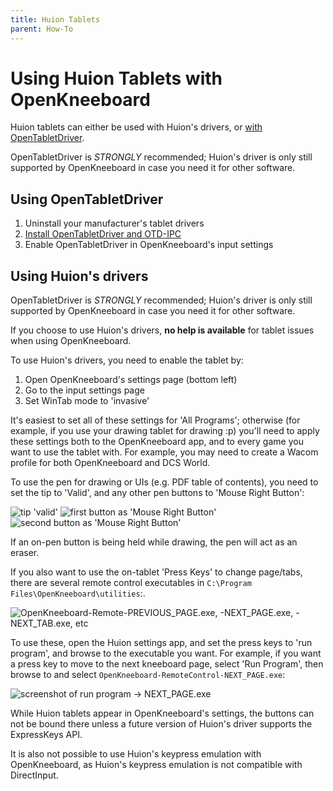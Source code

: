```yaml
---
title: Huion Tablets
parent: How-To
---
```


# Using Huion Tablets with OpenKneeboard

Huion tablets can either be used with Huion's drivers, or [with OpenTabletDriver](https://go.openkneeboard.com/otd-ipc).

OpenTabletDriver is *STRONGLY* recommended; Huion's driver is only still supported by OpenKneeboard in case you need it for other software.

## Using OpenTabletDriver

1. Uninstall your manufacturer's tablet drivers
2. [Install OpenTabletDriver and OTD-IPC](https://go.openkneeboard.com/otd-ipc)
3. Enable OpenTabletDriver in OpenKneeboard's input settings

## Using Huion's drivers

OpenTabletDriver is *STRONGLY* recommended; Huion's driver is only still supported by OpenKneeboard in case you need it for other software.

If you choose to use Huion's drivers, **no help is available** for tablet issues when using OpenKneeboard.

To use Huion's drivers, you need to enable the tablet by:

1. Open OpenKneeboard's settings page (bottom left)
2. Go to the input settings page
3. Set WinTab mode to 'invasive'

It's easiest to set all of these settings for 'All Programs'; otherwise (for example, if you use your drawing tablet for drawing :p) you'll need to apply these settings both to the OpenKneeboard app, and to every game you want to use the tablet with. For example, you may need to create a Wacom profile for both OpenKneeboard and DCS World.

To use the pen for drawing or UIs (e.g. PDF table of contents), you need to set the tip to 'Valid', and any other pen buttons to 'Mouse Right Button':

![tip 'valid'](../screenshots/huion-tip.png)
![first button as 'Mouse Right Button'](../screenshots/huion-button-1.png)
![second button as 'Mouse Right Button'](../screenshots/huion-button-2.png)

If an on-pen button is being held while drawing, the pen will act as an eraser.

If you also want to use the on-tablet 'Press Keys' to change page/tabs, there are several remote control executables in `C:\Program Files\OpenKneeboard\utilities`:.

![OpenKneeboard-Remote-PREVIOUS_PAGE.exe, -NEXT_PAGE.exe, -NEXT_TAB.exe, etc](../screenshots/remote-controls.png)

To use these, open the Huion settings app, and set the press keys to 'run program', and browse to the executable you want. For example, if you want a press key to move to the next kneeboard page, select 'Run Program', then browse to and select `OpenKneeboard-RemoteControl-NEXT_PAGE.exe`:

![screenshot of run program -> NEXT_PAGE.exe](../screenshots/huion-presskeys.png)

While Huion tablets appear in OpenKneeboard's settings, the buttons can not be bound there unless a future version of Huion's driver supports the ExpressKeys API.

It is also not possible to use Huion's keypress emulation with OpenKneeboard, as Huion's keypress emulation is not compatible with DirectInput.
